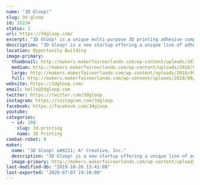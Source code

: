 ```yaml
---
name: "3D Gloop!"
slug: 3d-gloop
id: 35234
status: 1
url: https://3dgloop.com/
excerpt: "3D Gloop! is a unique multi-purpose 3D printing adhesive compound. Use it to stick troubled prints to your build surface, create a bond between prints stronger than any other glue, or even smooth out the layer lines from FDM fabrication!"
description: "3D Gloop! is a new startup offering a unique line of adhesive products geared specifically for hobbyist 3D printing enthusiasts. We ran a successful Kickstarter campaign in June of this 2017. 3D Gloop! is a uniquely formulated adhesive compound to help end warping on ABS and PLA prints, it can be used to glue PLA prints together stronger than any other glue on the market, and lastly, it can even be used to smooth out the layer lines in 3D prints. You can check out 3D gloop at our website htttps://3dgloop.com and you can watch an awesome video the popular youtube creator Devin Montes from MakeAnything did featuring our product. https://www.youtube.com/watch?v=vQc5TBPF8uw"
location: Opportunity Building
image-primary:
  thumbnail: http://makers.makerfaireorlando.com/wp-content/uploads/2018/09/color_logo_transparent-1-150x150.png
  medium: http://makers.makerfaireorlando.com/wp-content/uploads/2018/09/color_logo_transparent-1-300x150.png
  large: http://makers.makerfaireorlando.com/wp-content/uploads/2018/09/color_logo_transparent-1-1024x512.png
  full: http://makers.makerfaireorlando.com/wp-content/uploads/2018/09/color_logo_transparent-1.png
website: https://3dgloop.com/
email: hello@3dgloop.com
twitter: https://twitter.com/3dgloop
instagram: https://instagram.com/3dgloop
facebook: https://facebook.com/3dgloop
youtube: 
categories:
  - id: 108
    slug: 3d-printing
    name: 3D Printing
combat-robot: 0
maker:
  name: "3D Gloop! &#8211; A² Creative, Inc."
  description: "3D Gloop! is a new startup offering a unique line of adhesive products geared specifically for hobbyist 3D printing enthusiasts. We ran a successful Kickstarter campaign in June of this year delivering all reward to backers by 9/1. 3D Gloop! is a uniquely formulated adhesive compound to help end warping on ABS and PLA prints, it can be used to glue PLA prints together stronger than any other glue on the market, and lastly, it can even be used to smooth out the layer lines in 3D prints. You can check out 3D gloop at our website htttps://3dgloop.com and you can watch an awesome video the popular youtube creator Devin Montes from MakeAnything did featuring our product. https://www.youtube.com/watch?v=vQc5TBPF8uw"
  image-primary: http://makers.makerfaireorlando.com/wp-content/uploads/2018/09/color_logo_transparent-1024x512.png
last-modified-db: "2019-10-26 13:41:08"
last-exported: "2020-07-07 19:10:00"
---
```

